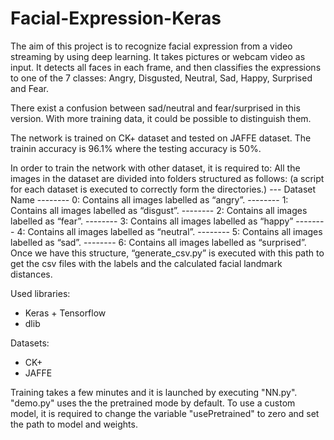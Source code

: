# Facial-Expression-Keras
The aim of this project is to recognize facial expression from a video streaming by using deep learning.
It takes pictures or webcam video as input. It detects all faces in each frame, and then classifies the 
expressions to one of the 7 classes: Angry, Disgusted, Neutral, Sad, Happy, Surprised and Fear. 

There exist a confusion between sad/neutral and fear/surprised in this version. With more training data,
it could be possible to distinguish them. 

The network is trained on CK+ dataset and tested on JAFFE dataset. The trainin accuracy is 96.1% where the 
testing accuracy is 50%.

In order to train the network with other dataset, it is required to:
All the images in the dataset are divided into folders structured as follows: (a script for each dataset is
executed to correctly form the directories.)
--- Dataset Name
-------- 0: Contains all images labelled as “angry”.
-------- 1: Contains all images labelled as “disgust”.
-------- 2: Contains all images labelled as “fear”.
-------- 3: Contains all images labelled as “happy”
-------- 4: Contains all images labelled as “neutral”.
-------- 5: Contains all images labelled as “sad”.
-------- 6: Contains all images labelled as “surprised”.
Once we have this structure, “generate_csv.py” is executed with this path to get the csv files with the 
labels and the calculated facial landmark distances.

Used libraries:
- Keras + Tensorflow
- dlib

Datasets:
- CK+
- JAFFE

Training takes a few minutes and it is launched by executing "NN.py".
"demo.py" uses the the pretrained mode by default. To use a custom model, it is required to change 
the variable "usePretrained" to zero and set the path to model and weights. 




